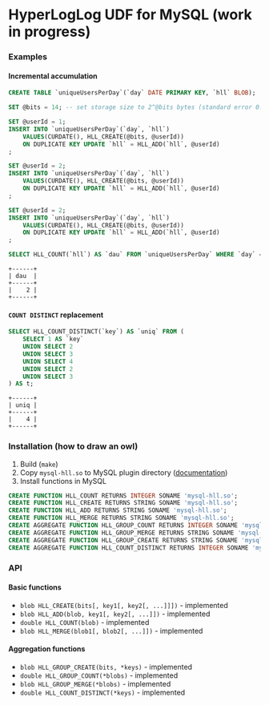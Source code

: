 # HyperLogLog UDF for MySQL (work in progress)

### Examples
#### Incremental accumulation
```sql
CREATE TABLE `uniqueUsersPerDay`(`day` DATE PRIMARY KEY, `hll` BLOB);
```
```sql
SET @bits = 14; -- set storage size to 2^@bits bytes (standard error 0.81%)

SET @userId = 1;
INSERT INTO `uniqueUsersPerDay`(`day`, `hll`)
	VALUES(CURDATE(), HLL_CREATE(@bits, @userId))
	ON DUPLICATE KEY UPDATE `hll` = HLL_ADD(`hll`, @userId)
;

SET @userId = 2;
INSERT INTO `uniqueUsersPerDay`(`day`, `hll`)
	VALUES(CURDATE(), HLL_CREATE(@bits, @userId))
	ON DUPLICATE KEY UPDATE `hll` = HLL_ADD(`hll`, @userId)
;

SET @userId = 2;
INSERT INTO `uniqueUsersPerDay`(`day`, `hll`)
	VALUES(CURDATE(), HLL_CREATE(@bits, @userId))
	ON DUPLICATE KEY UPDATE `hll` = HLL_ADD(`hll`, @userId)
;
```
```sql
SELECT HLL_COUNT(`hll`) AS `dau` FROM `uniqueUsersPerDay` WHERE `day` = CURDATE();
```
```
+------+
| dau  |
+------+
|    2 |
+------+
```

#### `COUNT DISTINCT` replacement
```sql
SELECT HLL_COUNT_DISTINCT(`key`) AS `uniq` FROM (
	SELECT 1 AS `key`
	UNION SELECT 2
	UNION SELECT 3
	UNION SELECT 4
	UNION SELECT 2
	UNION SELECT 3
) AS t;
```
```
+------+
| uniq |
+------+
|    4 |
+------+
```

### Installation (how to draw an owl)

1. Build (`make`)
2. Copy `mysql-hll.so` to MySQL plugin directory ([documentation](http://dev.mysql.com/doc/refman/5.0/en/udf-compiling.html))
3. Install functions in MySQL
```sql
CREATE FUNCTION HLL_COUNT RETURNS INTEGER SONAME 'mysql-hll.so';
CREATE FUNCTION HLL_CREATE RETURNS STRING SONAME 'mysql-hll.so';
CREATE FUNCTION HLL_ADD RETURNS STRING SONAME 'mysql-hll.so';
CREATE FUNCTION HLL_MERGE RETURNS STRING SONAME 'mysql-hll.so';
CREATE AGGREGATE FUNCTION HLL_GROUP_COUNT RETURNS INTEGER SONAME 'mysql-hll.so';
CREATE AGGREGATE FUNCTION HLL_GROUP_MERGE RETURNS STRING SONAME 'mysql-hll.so';
CREATE AGGREGATE FUNCTION HLL_GROUP_CREATE RETURNS STRING SONAME 'mysql-hll.so';
CREATE AGGREGATE FUNCTION HLL_COUNT_DISTINCT RETURNS INTEGER SONAME 'mysql-hll.so';
```

### API

#### Basic functions

- `blob HLL_CREATE(bits[, key1[, key2[, ...]]])` - implemented
- `blob HLL_ADD(blob, key1[, key2[, ...]])` - implemented
- `double HLL_COUNT(blob)` - implemented
- `blob HLL_MERGE(blob1[, blob2[, ...]])` - implemented

#### Aggregation functions

- `blob HLL_GROUP_CREATE(bits, *keys)` - implemented
- `double HLL_GROUP_COUNT(*blobs)` - implemented
- `blob HLL_GROUP_MERGE(*blobs)` - implemented
- `double HLL_COUNT_DISTINCT(*keys)` - implemented
